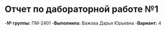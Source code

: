 # Отчет по дабораторной работе №1
-**№ группы:** ПМ-2401
-**Выполнила:** Важова Дарья Юрьевна
-**Вариант:** 4
